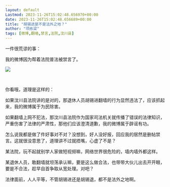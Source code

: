 ```yaml
---
layout: default
Lastmod: 2023-11-26T15:02:48.656970+00:00
date: 2023-11-26T15:02:48.656689+00:00
title: "胡锡进是不是法外之地？"
author: "项栋梁"
tags: [微博,翻墙,禁言,法院,汶川县]
---
```


一件很荒谬的事：

我的微博因为帮着法院普法被禁言了。

![](https://images.weserv.nl/?url=https%3A//mmbiz.qpic.cn/mmbiz_jpg/TP65WXCia4CJHveVLCtlOBaWq8E4qRbm3bRRDibRz0XwzTwujApdqsm6Hm4NdbianA1wmBw3KaqAbhv6yicw1t1EHA/640%3Fwx_fmt%3Djpeg)

​

你看哦，道理是这样的：

如果汶川县法院讲的是对的，那退休人员胡锡进翻墙的行为显然违法了，应该抓起来，我的微博属于为民除害。

如果翻墙上网不犯法，那汶川县法院作为国家司法机关就传播了错误的法律知识，严重伤害了法律的严肃性，那他们应该澄清道歉，我的微博属于辟谣有功。

怎么说我都是做了件好事对不对？没想到，好人没好报，回应我的居然是删帖禁言。这就很没意思了，道理讲不过就捂嘴，心虚了不是？

某法院，玩不起就别学人家做短视频嘛，网络世界很危险的，墙内墙外都这样。

某退休人员，敢翻墙就坦荡承认嘛，要是这么做合法，也带带大伙儿出去开开眼，要是不合法，趁早自首争取从宽处理。对吧？

法律面前，人人平等，不管胡锡进还是胡锡退，都不是法外之地啊。

